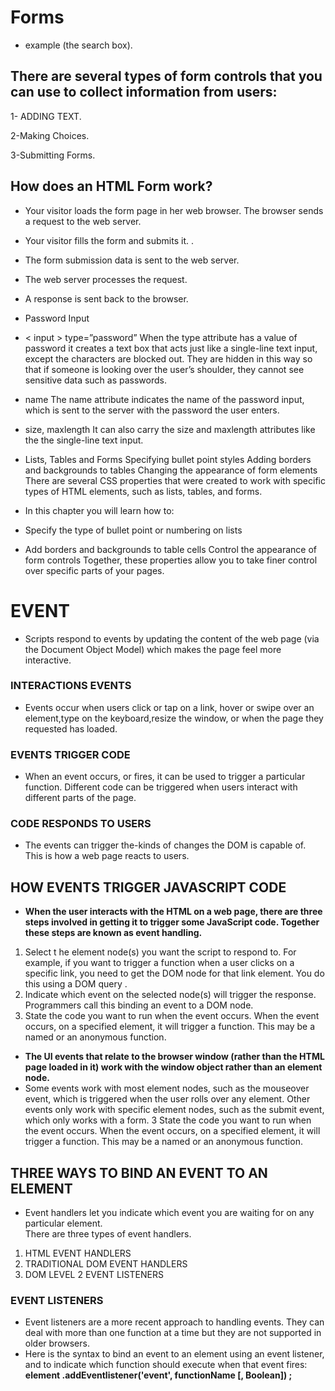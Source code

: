 # Forms

* example (the search box).

## There are several types of form controls that you can use to collect information from users:

1- ADDING TEXT.

2-Making Choices.

3-Submitting Forms.

## How does an HTML Form work?
* Your visitor loads the form page in her web browser. The browser sends a request to the web server.
* Your visitor fills the form and submits it. .
* The form submission data is sent to the web server.
* The web server processes the request.
* A response is sent back to the browser.
* Password Input

* < input > type=”password” When the type attribute has a value of password it creates a text box that acts just like a single-line text input, except the characters are blocked out. They are hidden in this way so that if someone is looking over the user’s shoulder, they cannot see sensitive data such as passwords.

* name The name attribute indicates the name of the password input, which is sent to the server with the password the user enters.

* size, maxlength It can also carry the size and maxlength attributes like the the single-line text input.

* Lists, Tables and Forms
Specifying bullet point styles
Adding borders and backgrounds to tables
Changing the appearance of form elements There are several CSS properties that were created to work with specific types of HTML elements, such as lists, tables, and forms.

* In this chapter you will learn how to:

* Specify the type of bullet point or numbering on lists

* Add borders and backgrounds to table cells
Control the appearance of form controls
Together, these properties allow you to take finer control over specific parts of your pages.
# EVENT 
* Scripts  respond to  events by updating the content of the web page (via the
Document Object Model) which makes the page feel more interactive.
 ### INTERACTIONS EVENTS
 * Events occur when users click or tap on a link, hover or swipe over an element,type on the keyboard,resize the window, or when the page they requested has loaded.
 ### EVENTS TRIGGER CODE
 * When an event occurs, or fires, it can be used to trigger a particular function. Different code can be triggered when users interact with different parts of the page. 
 ### CODE RESPONDS TO USERS
 * The events can trigger the-kinds of changes the DOM
 is capable of. This is how a web page reacts to users.

 ## HOW EVENTS TRIGGER JAVASCRIPT CODE
 * **When the user interacts with the HTML on a web page, there are three
steps involved in getting it to trigger some JavaScript code.
Together these steps are known as event handling.**
1. Select t he element
node(s) you want the
script to respond to.
For example, if you want to
trigger a function when a user
clicks on a specific link, you need
to get the DOM node for that
link element. You do this using a
DOM query . 
2. Indicate which event on
the selected node(s) will
trigger the response.
Programmers call this binding an
event to a DOM node.
3. State the code you want
to run when the event
occurs.
When the event occurs, on a
specified element, it will trigger
a function. This may be a named
or an anonymous function.

* **The UI events that relate to the
browser window (rather than the
HTML page loaded in it) work
with the window object rather
than an element node.**
* Some events work with most
element nodes, such as the
mouseover event, which is
triggered when the user rolls
over any element. Other events
only work with specific element
nodes, such as the submit event,
which only works with a form.
3
State the code you want
to run when the event
occurs.
When the event occurs, on a
specified element, it will trigger
a function. This may be a named
or an anonymous function.

## THREE WAYS TO BIND AN EVENT TO AN ELEMENT
* Event handlers let you indicate which event you
are waiting for on any particular element. <br>
There are three types of event handlers.
1. HTML EVENT
HANDLERS
2. TRADITIONAL DOM
EVENT HANDLERS
3. DOM LEVEL 2 EVENT
LISTENERS
### EVENT LISTENERS 
* Event listeners are a more recent approach to handling events.
They can deal with more than one function at a time
but they are not supported in older browsers.<br>
* Here is the syntax to bind an event to an element using an event listener,
and to indicate which function should execute when that event fires:<br>
**element .addEventlistener('event', functionName [, Boolean]) ;**
